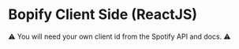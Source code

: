 # Bopify Client Side (ReactJS)

⚠️ You will need your own client id from the Spotify API and docs. ⚠️
